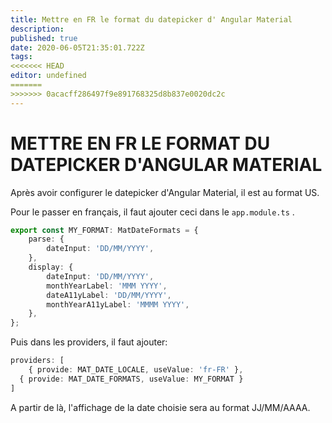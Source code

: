 ```yaml
---
title: Mettre en FR le format du datepicker d' Angular Material
description: 
published: true
date: 2020-06-05T21:35:01.722Z
tags: 
<<<<<<< HEAD
editor: undefined
=======
>>>>>>> 0acacff286497f9e891768325d8b837e0020dc2c
---
```


# METTRE EN FR LE FORMAT DU DATEPICKER D'ANGULAR MATERIAL

Après avoir configurer le datepicker d'Angular Material, il est au format US.

Pour le passer en français, il faut ajouter ceci dans le `app.module.ts` .

```typescript
export const MY_FORMAT: MatDateFormats = {
	parse: {
		dateInput: 'DD/MM/YYYY',
	},
	display: {
		dateInput: 'DD/MM/YYYY',
		monthYearLabel: 'MMM YYYY',
		dateA11yLabel: 'DD/MM/YYYY',
		monthYearA11yLabel: 'MMMM YYYY',
	},
};
```

Puis dans les providers, il faut ajouter:
```typescript
providers: [
	{ provide: MAT_DATE_LOCALE, useValue: 'fr-FR' },
  { provide: MAT_DATE_FORMATS, useValue: MY_FORMAT }
]
```

A partir de là, l'affichage de la date choisie sera au format JJ/MM/AAAA.